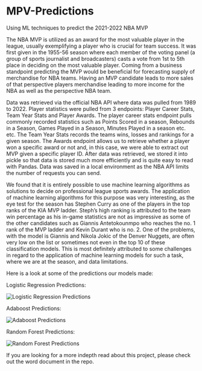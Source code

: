 # MPV-Predictions
Using ML techniques to predict the 2021-2022 NBA MVP

The NBA MVP is utilized as an award for the most valuable player in the league, usually exemplifying a player who is crucial for team success. It was first given in the 1955-56 season where each member of the voting panel (a group of sports journalist and broadcasters) casts a vote from 1st to 5th place in deciding on the most valuable player. Coming from a business standpoint predicting the MVP would be beneficial for forecasting supply of merchandise for NBA teams. Having an MVP candidate leads to more sales of that perspective players merchandise leading to more income for the NBA as well as the perspective NBA team. 

Data was retrieved via the official NBA API where data was pulled from 1989 to 2022. Player statistics were pulled from 3 endpoints: Player Career Stats, Team Year Stats and Player Awards. The player career stats endpoint pulls commonly recorded statistics such as Points Scored in a season, Rebounds in a Season, Games Played in a Season, Minutes Played in a season etc. etc. The Team Year Stats records the teams wins, losses and rankings for a given season. The Awards endpoint allows us to retrieve whether a player won a specific award or not and, in this case, we were able to extract out MVP given a specific player ID. After data was retrieved, we stored it into pickle so that data is stored much more efficiently and is quite easy to read with Pandas. Data was saved in a local environment as the NBA API limits the number of requests you can send.

We found that it is entirely possible to use machine learning algorithms as solutions to decide on professional league sports awards. The application of machine learning algorithms for this purpose was very interesting, as the eye test for the season has Stephen Curry as one of the players in the top ranks of the KIA MVP ladder. Steph’s high ranking is attributed to the team win percentage as his in-game statistics are not as impressive as some of the other candidates such as Giannis Antetokounmpo who reaches the no. 1 rank of the MVP ladder and Kevin Durant who is no. 2. One of the problems, with the model is Giannis and Nikola Jokic of the Denver Nuggets, are often very low on the list or sometimes not even in the top 10 of these classification models. This is most definitely attributed to some challenges in regard to the application of machine learning models for such a task, where we are at the season, and data limitations. 

Here is a look at some of the predictions our models made:

Logistic Regression Predictions:

![Logistic Regression Predictions](https://user-images.githubusercontent.com/70538240/156902834-7878528a-e1f7-47e8-9657-8656e2726147.png)

Adaboost Predictions:

![Adaboost Predictions](https://user-images.githubusercontent.com/70538240/156902839-6f5f9bc6-e9d9-463e-a70a-2d86a1637a27.png)

Random Forest Predictions:

![Random Forest Predictions](https://user-images.githubusercontent.com/70538240/156902845-86fefe68-6cdb-4ac4-ade2-421746b3011a.png)


If you are looking for a more indepth read about this project, please check out the word document in the repo. 
